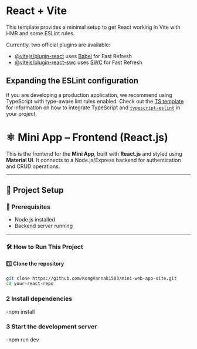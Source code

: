 # React + Vite

This template provides a minimal setup to get React working in Vite with HMR and some ESLint rules.

Currently, two official plugins are available:

- [@vitejs/plugin-react](https://github.com/vitejs/vite-plugin-react/blob/main/packages/plugin-react) uses [Babel](https://babeljs.io/) for Fast Refresh
- [@vitejs/plugin-react-swc](https://github.com/vitejs/vite-plugin-react/blob/main/packages/plugin-react-swc) uses [SWC](https://swc.rs/) for Fast Refresh

## Expanding the ESLint configuration

If you are developing a production application, we recommend using TypeScript with type-aware lint rules enabled. Check out the [TS template](https://github.com/vitejs/vite/tree/main/packages/create-vite/template-react-ts) for information on how to integrate TypeScript and [`typescript-eslint`](https://typescript-eslint.io) in your project.

# ⚛️ Mini App – Frontend (React.js)

This is the frontend for the **Mini App**, built with **React.js** and styled using **Material UI**. It connects to a Node.js/Express backend for authentication and CRUD operations.

---

## 📁 Project Setup

### 🔧 Prerequisites

- Node.js installed
- Backend server running

---

### 🛠️ How to Run This Project

#### 1️⃣ Clone the repository

```bash
git clone https://github.com/KongVannak1503/mini-web-app-site.git
cd your-react-repo
```

### 2 Install dependencies

-npm install

### 3 Start the development server

-npm run dev
